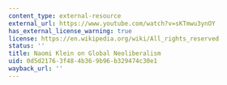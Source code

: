 ```yaml
---
content_type: external-resource
external_url: https://www.youtube.com/watch?v=sKTmwu3ynOY
has_external_license_warning: true
license: https://en.wikipedia.org/wiki/All_rights_reserved
status: ''
title: Naomi Klein on Global Neoliberalism
uid: 0d5d2176-3f48-4b36-9b96-b329474c30e1
wayback_url: ''
---
```

